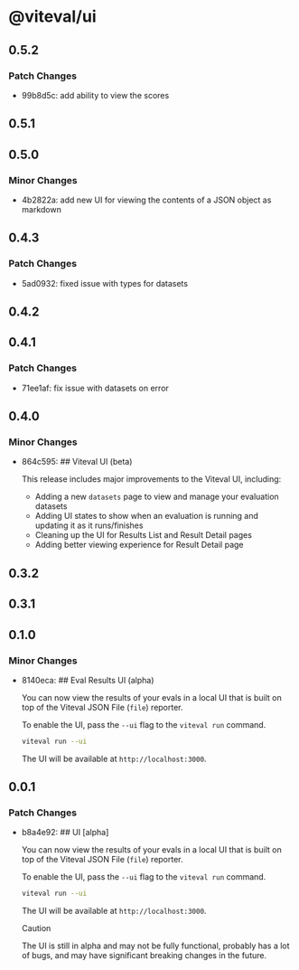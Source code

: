 # @viteval/ui

## 0.5.2

### Patch Changes

- 99b8d5c: add ability to view the scores

## 0.5.1

## 0.5.0

### Minor Changes

- 4b2822a: add new UI for viewing the contents of a JSON object as markdown

## 0.4.3

### Patch Changes

- 5ad0932: fixed issue with types for datasets

## 0.4.2

## 0.4.1

### Patch Changes

- 71ee1af: fix issue with datasets on error

## 0.4.0

### Minor Changes

- 864c595: ## Viteval UI (beta)

  This release includes major improvements to the Viteval UI, including:
  - Adding a new `datasets` page to view and manage your evaluation datasets
  - Adding UI states to show when an evaluation is running and updating it as it runs/finishes
  - Cleaning up the UI for Results List and Result Detail pages
  - Adding better viewing experience for Result Detail page

## 0.3.2

## 0.3.1

## 0.1.0

### Minor Changes

- 8140eca: ## Eval Results UI (alpha)

  You can now view the results of your evals in a local UI that is built on top of the Viteval JSON File (`file`) reporter.

  To enable the UI, pass the `--ui` flag to the `viteval run` command.

  ```sh
  viteval run --ui
  ```

  The UI will be available at `http://localhost:3000`.

## 0.0.1

### Patch Changes

- b8a4e92: ## UI [alpha]

  You can now view the results of your evals in a local UI that is built on top of the Viteval JSON File (`file`) reporter.

  To enable the UI, pass the `--ui` flag to the `viteval run` command.

  ```sh
  viteval run --ui
  ```

  The UI will be available at `http://localhost:3000`.

  > [!CAUTION]
  > The UI is still in alpha and may not be fully functional, probably has a lot of bugs, and may have significant breaking changes in the future.
